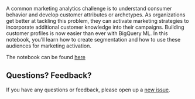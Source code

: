A common marketing analytics challenge is to understand consumer behavior and develop customer attributes or archetypes. As organizations get better at tackling this problem, they can activate marketing strategies to incorporate additional customer knowledge into their campaigns. Building customer profiles is now easier than ever with BigQuery ML. In this notebook, you’ll learn how to create segmentation and how to use these audiences for marketing activation.

The notebook can be found [here](bqml_scaled_clustering.ipynb)

## Questions? Feedback?
If you have any questions or feedback, please open up a [new issue](https://github.com/GoogleCloudPlatform/analytics-componentized-patterns/issues).